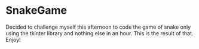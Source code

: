 # SnakeGame
Decided to challenge myself this afternoon to code the game of snake only using the tkinter library and nothing else in an hour. This is the result of that. Enjoy!
